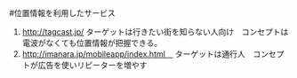 #位置情報を利用したサービス
1. http://tagcast.jp/
ターゲットは行きたい街を知らない人向け　コンセプトは電波がなくても位置情報が把握できる。
1. http://imanara.jp/mobileapp/index.html　
ターゲットは通行人　コンセプトが広告を使いリピーターを増やす
